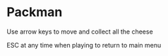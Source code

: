 # Packman

Use arrow keys to move and collect all the cheese

ESC at any time when playing to return to main menu
